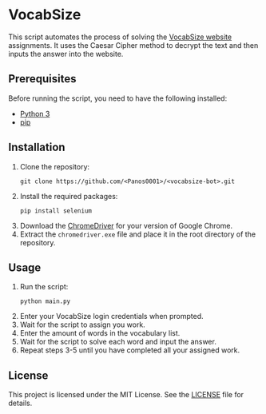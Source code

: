 # VocabSize

This script automates the process of solving the [VocabSize website](https://vocabsize.xeersoft.co.th/) assignments. It uses the Caesar Cipher method to decrypt the text and then inputs the answer into the website.

## Prerequisites

Before running the script, you need to have the following installed:
- [Python 3](https://www.python.org/downloads/)
- [pip](https://pip.pypa.io/en/stable/installing/)

## Installation

1. Clone the repository:
    ```
    git clone https://github.com/<Panos0001>/<vocabsize-bot>.git
    ```
2. Install the required packages:
    ```
    pip install selenium
    ```
3. Download the [ChromeDriver](https://sites.google.com/chromium.org/driver/) for your version of Google Chrome.
4. Extract the `chromedriver.exe` file and place it in the root directory of the repository.

## Usage

1. Run the script:
    ```
    python main.py
    ```
2. Enter your VocabSize login credentials when prompted.
3. Wait for the script to assign you work.
4. Enter the amount of words in the vocabulary list.
5. Wait for the script to solve each word and input the answer.
6. Repeat steps 3-5 until you have completed all your assigned work.

## License

This project is licensed under the MIT License. See the [LICENSE](LICENSE) file for details.
